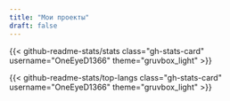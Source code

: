 ```yaml
---
title: "Мои проекты"
draft: false
---
```


<!-- markdownlint-disable MD013 -->

{{< github-readme-stats/stats class="gh-stats-card" username="OneEyeD1366" theme="gruvbox_light" >}}

{{< github-readme-stats/top-langs class="gh-stats-card" username="OneEyeD1366" theme="gruvbox_light" >}}

<!-- markdownlint-disable MD013 -->
